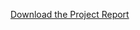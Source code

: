 <a href="https://nehanepal.github.io/billiard__Copy_.pdf" download>Download the Project Report</a>

